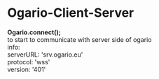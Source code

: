 # Ogario-Client-Server
<strong>Ogario.connect();</strong><br>
to start to communicate with server side of ogario<br>
info:<br>
serverURL: 'srv.ogario.eu'<br>
protocol: 'wss'<br>
version: '401'
